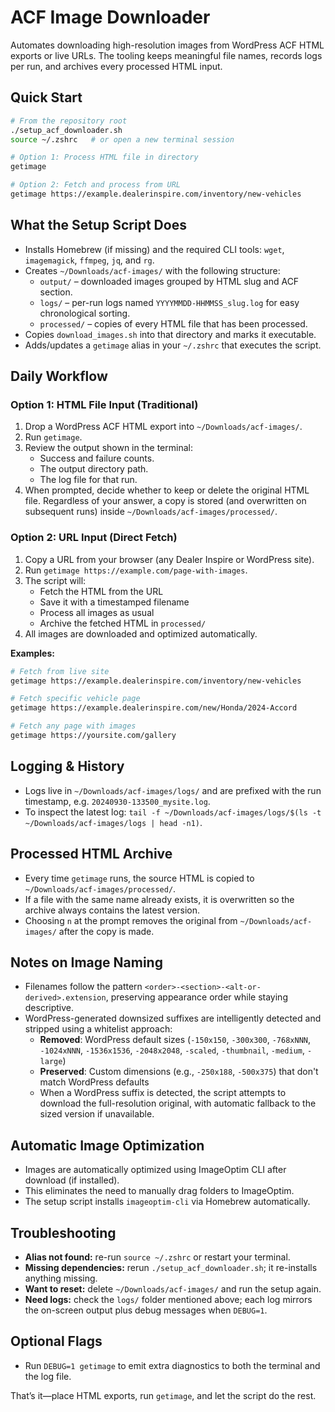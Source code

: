 # ACF Image Downloader

Automates downloading high-resolution images from WordPress ACF HTML exports or live URLs. The tooling keeps meaningful file names, records logs per run, and archives every processed HTML input.

## Quick Start

```bash
# From the repository root
./setup_acf_downloader.sh
source ~/.zshrc   # or open a new terminal session

# Option 1: Process HTML file in directory
getimage

# Option 2: Fetch and process from URL
getimage https://example.dealerinspire.com/inventory/new-vehicles
```

## What the Setup Script Does

- Installs Homebrew (if missing) and the required CLI tools: `wget`, `imagemagick`, `ffmpeg`, `jq`, and `rg`.
- Creates `~/Downloads/acf-images/` with the following structure:
  - `output/` – downloaded images grouped by HTML slug and ACF section.
  - `logs/` – per-run logs named `YYYYMMDD-HHMMSS_slug.log` for easy chronological sorting.
  - `processed/` – copies of every HTML file that has been processed.
- Copies `download_images.sh` into that directory and marks it executable.
- Adds/updates a `getimage` alias in your `~/.zshrc` that executes the script.

## Daily Workflow

### Option 1: HTML File Input (Traditional)

1. Drop a WordPress ACF HTML export into `~/Downloads/acf-images/`.
2. Run `getimage`.
3. Review the output shown in the terminal:
   - Success and failure counts.
   - The output directory path.
   - The log file for that run.
4. When prompted, decide whether to keep or delete the original HTML file. Regardless of your answer, a copy is stored (and overwritten on subsequent runs) inside `~/Downloads/acf-images/processed/`.

### Option 2: URL Input (Direct Fetch)

1. Copy a URL from your browser (any Dealer Inspire or WordPress site).
2. Run `getimage https://example.com/page-with-images`.
3. The script will:
   - Fetch the HTML from the URL
   - Save it with a timestamped filename
   - Process all images as usual
   - Archive the fetched HTML in `processed/`
4. All images are downloaded and optimized automatically.

**Examples:**
```bash
# Fetch from live site
getimage https://example.dealerinspire.com/inventory/new-vehicles

# Fetch specific vehicle page
getimage https://example.dealerinspire.com/new/Honda/2024-Accord

# Fetch any page with images
getimage https://yoursite.com/gallery
```

## Logging & History

- Logs live in `~/Downloads/acf-images/logs/` and are prefixed with the run timestamp, e.g. `20240930-133500_mysite.log`.
- To inspect the latest log: `tail -f ~/Downloads/acf-images/logs/$(ls -t ~/Downloads/acf-images/logs | head -n1)`.

## Processed HTML Archive

- Every time `getimage` runs, the source HTML is copied to `~/Downloads/acf-images/processed/`.
- If a file with the same name already exists, it is overwritten so the archive always contains the latest version.
- Choosing `n` at the prompt removes the original from `~/Downloads/acf-images/` after the copy is made.

## Notes on Image Naming

- Filenames follow the pattern `<order>-<section>-<alt-or-derived>.extension`, preserving appearance order while staying descriptive.
- WordPress-generated downsized suffixes are intelligently detected and stripped using a whitelist approach:
  - **Removed**: WordPress default sizes (`-150x150`, `-300x300`, `-768xNNN`, `-1024xNNN`, `-1536x1536`, `-2048x2048`, `-scaled`, `-thumbnail`, `-medium`, `-large`)
  - **Preserved**: Custom dimensions (e.g., `-250x188`, `-500x375`) that don't match WordPress defaults
  - When a WordPress suffix is detected, the script attempts to download the full-resolution original, with automatic fallback to the sized version if unavailable.

## Automatic Image Optimization

- Images are automatically optimized using ImageOptim CLI after download (if installed).
- This eliminates the need to manually drag folders to ImageOptim.
- The setup script installs `imageoptim-cli` via Homebrew automatically.

## Troubleshooting

- **Alias not found:** re-run `source ~/.zshrc` or restart your terminal.
- **Missing dependencies:** rerun `./setup_acf_downloader.sh`; it re-installs anything missing.
- **Want to reset:** delete `~/Downloads/acf-images/` and run the setup again.
- **Need logs:** check the `logs/` folder mentioned above; each log mirrors the on-screen output plus debug messages when `DEBUG=1`.

## Optional Flags

- Run `DEBUG=1 getimage` to emit extra diagnostics to both the terminal and the log file.

That’s it—place HTML exports, run `getimage`, and let the script do the rest.
